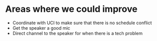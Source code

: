 # Areas where we could improve
* Coordinate with UCI to make sure that there is no schedule conflict
* Get the speaker a good mic
* Direct channel to the speaker for when there is a tech problem

